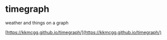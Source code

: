 # timegraph
weather and things on a graph

[https://kkmcgg.github.io/timegraph/](https://kkmcgg.github.io/timegraph/)
